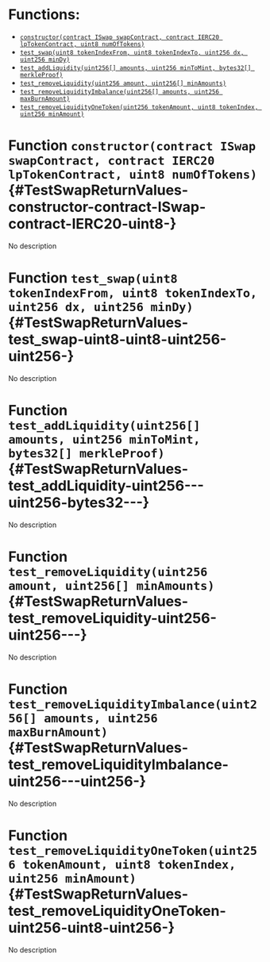# Functions:

- [`constructor(contract ISwap swapContract, contract IERC20 lpTokenContract, uint8 numOfTokens)`](#TestSwapReturnValues-constructor-contract-ISwap-contract-IERC20-uint8-)
- [`test_swap(uint8 tokenIndexFrom, uint8 tokenIndexTo, uint256 dx, uint256 minDy)`](#TestSwapReturnValues-test_swap-uint8-uint8-uint256-uint256-)
- [`test_addLiquidity(uint256[] amounts, uint256 minToMint, bytes32[] merkleProof)`](#TestSwapReturnValues-test_addLiquidity-uint256---uint256-bytes32---)
- [`test_removeLiquidity(uint256 amount, uint256[] minAmounts)`](#TestSwapReturnValues-test_removeLiquidity-uint256-uint256---)
- [`test_removeLiquidityImbalance(uint256[] amounts, uint256 maxBurnAmount)`](#TestSwapReturnValues-test_removeLiquidityImbalance-uint256---uint256-)
- [`test_removeLiquidityOneToken(uint256 tokenAmount, uint8 tokenIndex, uint256 minAmount)`](#TestSwapReturnValues-test_removeLiquidityOneToken-uint256-uint8-uint256-)

# Function `constructor(contract ISwap swapContract, contract IERC20 lpTokenContract, uint8 numOfTokens)` {#TestSwapReturnValues-constructor-contract-ISwap-contract-IERC20-uint8-}

No description

# Function `test_swap(uint8 tokenIndexFrom, uint8 tokenIndexTo, uint256 dx, uint256 minDy)` {#TestSwapReturnValues-test_swap-uint8-uint8-uint256-uint256-}

No description

# Function `test_addLiquidity(uint256[] amounts, uint256 minToMint, bytes32[] merkleProof)` {#TestSwapReturnValues-test_addLiquidity-uint256---uint256-bytes32---}

No description

# Function `test_removeLiquidity(uint256 amount, uint256[] minAmounts)` {#TestSwapReturnValues-test_removeLiquidity-uint256-uint256---}

No description

# Function `test_removeLiquidityImbalance(uint256[] amounts, uint256 maxBurnAmount)` {#TestSwapReturnValues-test_removeLiquidityImbalance-uint256---uint256-}

No description

# Function `test_removeLiquidityOneToken(uint256 tokenAmount, uint8 tokenIndex, uint256 minAmount)` {#TestSwapReturnValues-test_removeLiquidityOneToken-uint256-uint8-uint256-}

No description
